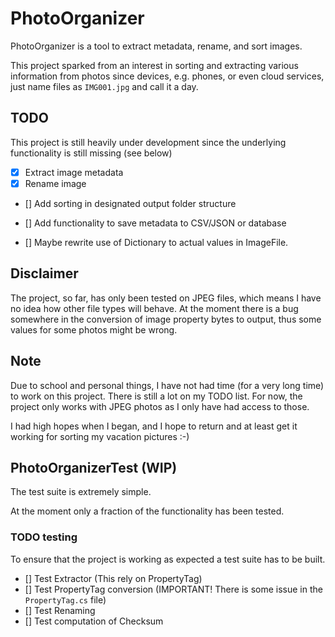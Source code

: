 # PhotoOrganizer

PhotoOrganizer is a tool to extract metadata, rename, and sort images.

This project sparked from an interest in sorting and extracting various information from photos since devices, e.g. phones, or even cloud services, just name files as `IMG001.jpg` and call it a day.

## TODO

This project is still heavily under development since the underlying functionality is still missing (see below)

- [x] Extract image metadata
- [x] Rename image
- [] Add sorting in designated output folder structure
- [] Add functionality to save metadata to CSV/JSON or database

- [] Maybe rewrite use of Dictionary to actual values in ImageFile.


## Disclaimer

The project, so far, has only been tested on JPEG files, which means I have no idea how other file types will behave.
At the moment there is a bug somewhere in the conversion of image property bytes to output, thus some values for some photos might be wrong.

## Note

Due to school and personal things, I have not had time (for a very long time) to work on this project.
There is still a lot on my TODO list.
For now, the project only works with JPEG photos as I only have had access to those.

I had high hopes when I began, and I hope to return and at least get it working for sorting my vacation pictures :-)

## PhotoOrganizerTest (WIP)

The test suite is extremely simple.

At the moment only a fraction of the functionality has been tested.

### TODO testing

To ensure that the project is working as expected a test suite has to be built.

- [] Test Extractor (This rely on PropertyTag)
- [] Test PropertyTag conversion (IMPORTANT! There is some issue in the `PropertyTag.cs` file)
- [] Test Renaming
- [] Test computation of Checksum
